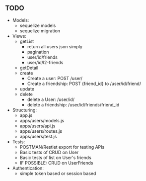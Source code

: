 ## TODO

- Models:
    - sequelize models
    - sequelize migration
- Views:
    - getList
        + return all users json simply
        - pagination
        - user/id/friends
        - user/id/l2-friends
    - getDetail
    - create
        - Create a user: POST /user/
        - Create a friendship: POST {friend_id} to /user/id/friend/
    - update
    - delete
        - delete a User: /user/id/
        - delete a friendship: /user/id/friends/friend_id
- Structuring:
    - app.js
    - apps/users/models.js
    - apps/users/api.js
    - apps/users/routes.js
    - apps/users/test.js
- Tests:
    - POSTMAN/Restlet export for testing APIs
    - Basic tests of CRUD on User
    - Basic tests of list on User's friends
    - IF POSSIBLE: CRUD on UserFriends
- Authentication:
    - simple token based or session based
